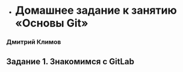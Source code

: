 
- # Домашнее задание к занятию «Основы Git»
### Дмитрий Климов

## Задание 1. Знакомимся с GitLab

